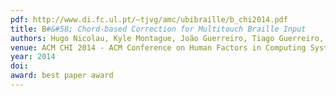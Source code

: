 ```yaml
---
pdf: http://www.di.fc.ul.pt/~tjvg/amc/ubibraille/b_chi2014.pdf
title: B#&#58; Chord-based Correction for Multitouch Braille Input
authors: Hugo Nicolau, Kyle Montague, João Guerreiro, Tiago Guerreiro, Vicki HansonACM CHI 2014 - ACM Conference on Human Factors in Computing Systems, Toronto, Canada, April, 2014
venue: ACM CHI 2014 - ACM Conference on Human Factors in Computing Systems, Toronto, Canada, April, 2014
year: 2014
doi: 
award: best paper award
---
```

